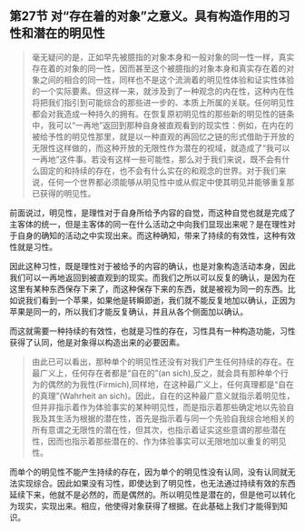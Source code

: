 <h2>第27节 对“存在着的对象”之意义。具有构造作用的习性和潜在的明见性</h2><blockquote data-pid="Q26PywOT">毫无疑问的是，正如早先被臆指的对象本身和一般对象的同一性一样，真实存在着的对象的同一性，因而甚至这个被臆指的对象本身和真实存在着的对象之间的相合的同一性，同样也不是这个流淌着的明见性体验和证实性体验的一个实际要素。但这样一来，就涉及到了一种观念的内在性，这种内在性将把我们指引到可能综合的那些进一步的、本质上所属的关联。任何明见性都会对我造成一种持久的拥有。在恢复原初明见性的那些新的明见性的链条中，我可以“一再地”返回到那种自身被直观看到的现实性：例如，在内在的被给予性的明见性那里，就是以一种直观的再回忆之链的形式借助于开放的无限性这样做的，而这种开放的无限性作为潜在的视域，就造成了“我可以一再地”这件事。若没有这样一些可能性，那么对于我们来说，既不会有什么固定的和持续的存在，也不会有什么实在的和观念的世界。对于我们来说，任何一个世界都必须能够从明见性中或从假定中使其明见并能够重复那已获得的明见性。</blockquote><p data-pid="wDbLfBSg">前面说过，明见性，是理性对于自身所给予内容的自觉，而这种自觉也就是完成了主客体的统一，但是主客体的同一在什么活动之中向我们显现出来呢？是在理性对于自身的确知的活动之中实现出来。而这种确知，带来了持续的有效性，这种有效性就是习性。</p><p data-pid="eaInGDwr">因此这种习性，既是理性对于被给予的内容的确认，也是对象构造活动本身，因此我们可以一再地返回到被直观到的现实。而我们之所以可以反复的确认，是因为在这里有某种东西保存下来了，而这种保存下来的东西，就是被视为同一的东西。比如说我们看到一个苹果，如果他是转瞬即逝，我们就不能反复地加以确认，正因为苹果是同一的，所以我们才能反复确认，并且从各个侧面加以确认。</p><p data-pid="RYYAe4tk">而这就需要一种持续的有效性，也就是习性的存在，习性具有一种构造功能，习性获得了认同，他是对象得以构造出来的必要因素。</p><blockquote data-pid="zjqpCNRz">由此已可以看出，那种单个的明见性还没有对我们产生任何持续的存在。在最广义上，任何存在者都是“自在的”(an sich),反之，就会具有那种单个行为的偶然的为我性(Firmich),同样地，在这种最广义上，任何真理都是“自在的真理”(Wahrheit an sich)。因此，自在的这种最广意义就指示着明见性，但并非指示着作为体验事实的某种明见性，而是指示着那些确定地以先验自我及其生活为根据的潜在性，首先是指示着与同一个先验自我综合地相关的所有意谓之无限性的潜在性，但其次，也指示着证实这些意谓的那些潜在性，因而也指示着那些潜在的、作为体验事实可以无限地加以重复的明见性。</blockquote><p data-pid="lg7mO_tP">而单个的明见性不能产生持续的存在，因为单个的明见性没有认同，没有认同就无法实现综合。因此如果没有习性，即使达到了明见性，也无法通过持续有效的东西延续下来，他就不是必然的，而是偶然的。所以明见性是潜在的，但是他可以转化为现实，实现出来。相应，他使得对象获得了根据。在此基础上我们才能得到知识。</p><p></p>